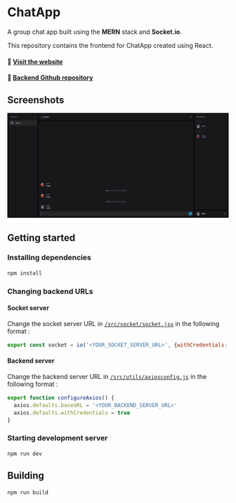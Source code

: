 # ChatApp
A group chat app built using the **MERN** stack and **Socket.io**.    

This repository contains the frontend for ChatApp created using React.    
#### 🔗 [Visit the website](https://chatapp.vedantyadu.online/)
#### 🔗 [Backend Github repository](https://github.com/vedantyadu/chat-backend)

## Screenshots
![Home](./screenshots/home.png)

## Getting started
### Installing dependencies
```bash
npm install
```
### Changing backend URLs
#### Socket server
Change the socket server URL in [`/src/socket/socket.jsx`](./src/socket/socket.jsx) in the following format :
```js
export const socket = io('<YOUR_SOCKET_SERVER_URL>', {withCredentials: true, autoConnect: false})
```
#### Backend server
Change the backend server URL in [`/src/utils/axiosconfig.js`](./src/utils/axiosconfig.js) in the following format :
```js
export function configureAxios() {
  axios.defaults.baseURL = '<YOUR_BACKEND_SERVER_URL>'
  axios.defaults.withCredentials = true
}
```
### Starting development server
```bash
npm run dev
```
## Building
```bash
npm run build
```